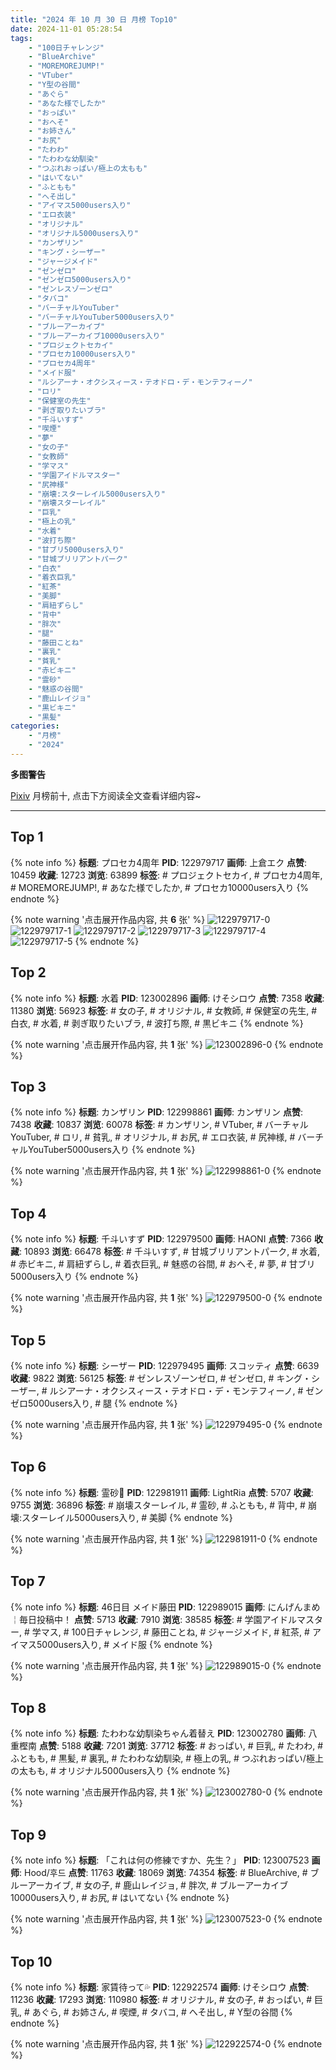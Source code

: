 ```yaml
---
title: "2024 年 10 月 30 日 月榜 Top10"
date: 2024-11-01 05:28:54
tags:
    - "100日チャレンジ"
    - "BlueArchive"
    - "MOREMOREJUMP!"
    - "VTuber"
    - "Y型の谷間"
    - "あぐら"
    - "あなた様でしたか"
    - "おっぱい"
    - "おへそ"
    - "お姉さん"
    - "お尻"
    - "たわわ"
    - "たわわな幼馴染"
    - "つぶれおっぱい/極上の太もも"
    - "はいてない"
    - "ふともも"
    - "へそ出し"
    - "アイマス5000users入り"
    - "エロ衣装"
    - "オリジナル"
    - "オリジナル5000users入り"
    - "カンザリン"
    - "キング・シーザー"
    - "ジャージメイド"
    - "ゼンゼロ"
    - "ゼンゼロ5000users入り"
    - "ゼンレスゾーンゼロ"
    - "タバコ"
    - "バーチャルYouTuber"
    - "バーチャルYouTuber5000users入り"
    - "ブルーアーカイブ"
    - "ブルーアーカイブ10000users入り"
    - "プロジェクトセカイ"
    - "プロセカ10000users入り"
    - "プロセカ4周年"
    - "メイド服"
    - "ルシアーナ・オクシスィース・テオドロ・デ・モンテフィーノ"
    - "ロリ"
    - "保健室の先生"
    - "剥ぎ取りたいブラ"
    - "千斗いすず"
    - "喫煙"
    - "夢"
    - "女の子"
    - "女教師"
    - "学マス"
    - "学園アイドルマスター"
    - "尻神様"
    - "崩壊:スターレイル5000users入り"
    - "崩壊スターレイル"
    - "巨乳"
    - "極上の乳"
    - "水着"
    - "波打ち際"
    - "甘ブリ5000users入り"
    - "甘城ブリリアントパーク"
    - "白衣"
    - "着衣巨乳"
    - "紅茶"
    - "美脚"
    - "肩紐ずらし"
    - "背中"
    - "胖次"
    - "腿"
    - "藤田ことね"
    - "裏乳"
    - "貧乳"
    - "赤ビキニ"
    - "霊砂"
    - "魅惑の谷間"
    - "鹿山レイジョ"
    - "黒ビキニ"
    - "黒髪"
categories:
    - "月榜"
    - "2024"
---
```


<i class="fa fa-triangle-exclamation"></i>**多图警告**<i class="fa fa-triangle-exclamation"></i>

[Pixiv](https://www.pixiv.net/) 月榜前十, 点击下方阅读全文查看详细内容~

<!-- more -->

---

## Top 1

{% note info %}
**标题**: プロセカ4周年
**PID**: 122979717 **画师**: 上倉エク
**点赞**: 10459 **收藏**: 12723 **浏览**: 63899
**标签**: # プロジェクトセカイ, # プロセカ4周年, # MOREMOREJUMP!, # あなた様でしたか, # プロセカ10000users入り
{% endnote %}

{% note warning '点击展开作品内容, 共 **6** 张' %}
![122979717-0](https://i.pixiv.re/img-original/img/2024/10/03/00/01/48/122979717_p0.jpg)
![122979717-1](https://i.pixiv.re/img-original/img/2024/10/03/00/01/48/122979717_p1.jpg)
![122979717-2](https://i.pixiv.re/img-original/img/2024/10/03/00/01/48/122979717_p2.jpg)
![122979717-3](https://i.pixiv.re/img-original/img/2024/10/03/00/01/48/122979717_p3.jpg)
![122979717-4](https://i.pixiv.re/img-original/img/2024/10/03/00/01/48/122979717_p4.jpg)
![122979717-5](https://i.pixiv.re/img-original/img/2024/10/03/00/01/48/122979717_p5.jpg)
{% endnote %}

## Top 2

{% note info %}
**标题**: 水着
**PID**: 123002896 **画师**: けそシロウ
**点赞**: 7358 **收藏**: 11380 **浏览**: 56923
**标签**: # 女の子, # オリジナル, # 女教師, # 保健室の先生, # 白衣, # 水着, # 剥ぎ取りたいブラ, # 波打ち際, # 黒ビキニ
{% endnote %}

{% note warning '点击展开作品内容, 共 **1** 张' %}
![123002896-0](https://i.pixiv.re/img-original/img/2024/10/03/21/45/38/123002896_p0.jpg)
{% endnote %}

## Top 3

{% note info %}
**标题**: カンザリン
**PID**: 122998861 **画师**: カンザリン
**点赞**: 7438 **收藏**: 10837 **浏览**: 60078
**标签**: # カンザリン, # VTuber, # バーチャルYouTuber, # ロリ, # 貧乳, # オリジナル, # お尻, # エロ衣装, # 尻神様, # バーチャルYouTuber5000users入り
{% endnote %}

{% note warning '点击展开作品内容, 共 **1** 张' %}
![122998861-0](https://i.pixiv.re/img-original/img/2024/10/03/19/35/20/122998861_p0.png)
{% endnote %}

## Top 4

{% note info %}
**标题**: 千斗いすず
**PID**: 122979500 **画师**: HAONI
**点赞**: 7366 **收藏**: 10893 **浏览**: 66478
**标签**: # 千斗いすず, # 甘城ブリリアントパーク, # 水着, # 赤ビキニ, # 肩紐ずらし, # 着衣巨乳, # 魅惑の谷間, # おへそ, # 夢, # 甘ブリ5000users入り
{% endnote %}

{% note warning '点击展开作品内容, 共 **1** 张' %}
![122979500-0](https://i.pixiv.re/img-original/img/2024/10/03/00/00/28/122979500_p0.jpg)
{% endnote %}

## Top 5

{% note info %}
**标题**: シーザー
**PID**: 122979495 **画师**: スコッティ
**点赞**: 6639 **收藏**: 9822 **浏览**: 56125
**标签**: # ゼンレスゾーンゼロ, # ゼンゼロ, # キング・シーザー, # ルシアーナ・オクシスィース・テオドロ・デ・モンテフィーノ, # ゼンゼロ5000users入り, # 腿
{% endnote %}

{% note warning '点击展开作品内容, 共 **1** 张' %}
![122979495-0](https://i.pixiv.re/img-original/img/2024/10/03/00/00/27/122979495_p0.jpg)
{% endnote %}

## Top 6

{% note info %}
**标题**: 霊砂🎨
**PID**: 122981911 **画师**: LightRia
**点赞**: 5707 **收藏**: 9755 **浏览**: 36896
**标签**: # 崩壊スターレイル, # 霊砂, # ふともも, # 背中, # 崩壊:スターレイル5000users入り, # 美脚
{% endnote %}

{% note warning '点击展开作品内容, 共 **1** 张' %}
![122981911-0](https://i.pixiv.re/img-original/img/2024/10/03/01/13/42/122981911_p0.jpg)
{% endnote %}

## Top 7

{% note info %}
**标题**: 46日目 メイド藤田
**PID**: 122989015 **画师**: にんげんまめ￤毎日投稿中！
**点赞**: 5713 **收藏**: 7910 **浏览**: 38585
**标签**: # 学園アイドルマスター, # 学マス, # 100日チャレンジ, # 藤田ことね, # ジャージメイド, # 紅茶, # アイマス5000users入り, # メイド服
{% endnote %}

{% note warning '点击展开作品内容, 共 **1** 张' %}
![122989015-0](https://i.pixiv.re/img-original/img/2024/10/03/10/23/57/122989015_p0.png)
{% endnote %}

## Top 8

{% note info %}
**标题**: たわわな幼馴染ちゃん着替え
**PID**: 123002780 **画师**: 八重樫南
**点赞**: 5188 **收藏**: 7201 **浏览**: 37712
**标签**: # おっぱい, # 巨乳, # たわわ, # ふともも, # 黒髪, # 裏乳, # たわわな幼馴染, # 極上の乳, # つぶれおっぱい/極上の太もも, # オリジナル5000users入り
{% endnote %}

{% note warning '点击展开作品内容, 共 **1** 张' %}
![123002780-0](https://i.pixiv.re/img-original/img/2024/10/03/21/42/09/123002780_p0.jpg)
{% endnote %}

## Top 9

{% note info %}
**标题**: 「これは何の修練ですか、先生？」
**PID**: 123007523 **画师**: Hood/후드
**点赞**: 11763 **收藏**: 18069 **浏览**: 74354
**标签**: # BlueArchive, # ブルーアーカイブ, # 女の子, # 鹿山レイジョ, # 胖次, # ブルーアーカイブ10000users入り, # お尻, # はいてない
{% endnote %}

{% note warning '点击展开作品内容, 共 **1** 张' %}
![123007523-0](https://i.pixiv.re/img-original/img/2024/10/04/00/00/17/123007523_p0.png)
{% endnote %}

## Top 10

{% note info %}
**标题**: 家賃待って💦
**PID**: 122922574 **画师**: けそシロウ
**点赞**: 11236 **收藏**: 17293 **浏览**: 110980
**标签**: # オリジナル, # 女の子, # おっぱい, # 巨乳, # あぐら, # お姉さん, # 喫煙, # タバコ, # へそ出し, # Y型の谷間
{% endnote %}

{% note warning '点击展开作品内容, 共 **1** 张' %}
![122922574-0](https://i.pixiv.re/img-original/img/2024/10/01/00/00/20/122922574_p0.jpg)
{% endnote %}
